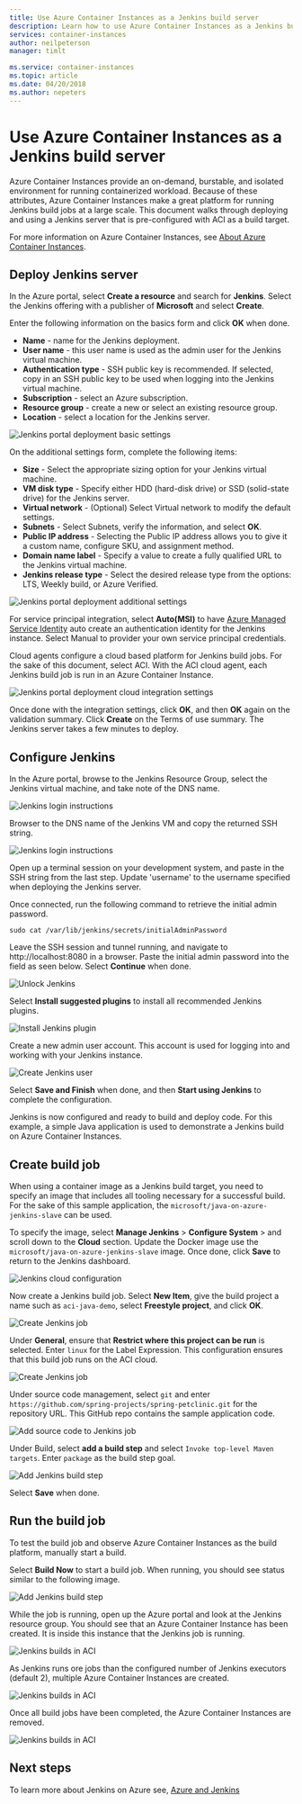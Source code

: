 ```yaml
---
title: Use Azure Container Instances as a Jenkins build server
description: Learn how to use Azure Container Instances as a Jenkins build server.
services: container-instances
author: neilpeterson
manager: timlt

ms.service: container-instances
ms.topic: article
ms.date: 04/20/2018
ms.author: nepeters
---
```


# Use Azure Container Instances as a Jenkins build server

Azure Container Instances provide an on-demand, burstable, and isolated environment for running containerized workload. Because of these attributes, Azure Container Instances make a great platform for running Jenkins build jobs at a large scale. This document walks through deploying and using a Jenkins server that is pre-configured with ACI as a build target.

For more information on Azure Container Instances, see [About Azure Container Instances][about-aci].

## Deploy Jenkins server

In the Azure portal, select **Create a resource** and search for **Jenkins**. Select the Jenkins offering with a publisher of **Microsoft** and select **Create**.

Enter the following information on the basics form and click **OK** when done.

- **Name** - name for the Jenkins deployment.
- **User name** - this user name is used as the admin user for the Jenkins virtual machine.
- **Authentication type** - SSH public key is recommended. If selected, copy in an SSH public key to be used when logging into the Jenkins virtual machine.
- **Subscription** - select an Azure subscription.
- **Resource group** - create a new or select an existing resource group.
- **Location** - select a location for the Jenkins server.

![Jenkins portal deployment basic settings](./media/container-instances-jenkins/jenkins-portal-01.png)

On the additional settings form, complete the following items:

- **Size** - Select the appropriate sizing option for your Jenkins virtual machine.
- **VM disk type** - Specify either HDD (hard-disk drive) or SSD (solid-state drive) for the Jenkins server.
- **Virtual network** - (Optional) Select Virtual network to modify the default settings.
- **Subnets** - Select Subnets, verify the information, and select **OK**.
- **Public IP address** - Selecting the Public IP address allows you to give it a custom name, configure SKU, and assignment method.
- **Domain name label** - Specify a value to create a fully qualified URL to the Jenkins virtual machine.
- **Jenkins release type** - Select the desired release type from the options: LTS, Weekly build, or Azure Verified.

![Jenkins portal deployment additional settings](./media/container-instances-jenkins/jenkins-portal-02.png)

For service principal integration, select **Auto(MSI)** to have [Azure Managed Service Identity][managed-service-identity] auto create an authentication identity for the Jenkins instance. Select Manual to provider your own service principal credentials.

Cloud agents configure a cloud based platform for Jenkins build jobs. For the sake of this document, select ACI. With the ACI cloud agent, each Jenkins build job is run in an Azure Container Instance.

![Jenkins portal deployment cloud integration settings](./media/container-instances-jenkins/jenkins-portal-03.png)

Once done with the integration settings, click **OK**, and then **OK** again on the validation summary. Click **Create** on the Terms of use summary. The Jenkins server takes a few minutes to deploy.

## Configure Jenkins

In the Azure portal, browse to the Jenkins Resource Group, select the Jenkins virtual machine, and take note of the DNS name.

![Jenkins login instructions](./media/container-instances-jenkins/jenkins-portal-fqdn.png)

Browser to the DNS name of the Jenkins VM and copy the returned SSH string.

![Jenkins login instructions](./media/container-instances-jenkins/jenkins-portal-04.png)

Open up a terminal session on your development system, and paste in the SSH string from the last step. Update 'username' to the username specified when deploying the Jenkins server.

Once connected, run the following command to retrieve the initial admin password.

```
sudo cat /var/lib/jenkins/secrets/initialAdminPassword
```

Leave the SSH session and tunnel running, and navigate to http://localhost:8080 in a browser. Paste the initial admin password into the field as seen below. Select **Continue** when done.

![Unlock Jenkins](./media/container-instances-jenkins/jenkins-portal-05.png)

Select **Install suggested plugins** to install all recommended Jenkins plugins.

![Install Jenkins plugin](./media/container-instances-jenkins/jenkins-portal-06.png)

Create a new admin user account. This account is used for logging into and working with your Jenkins instance.

![Create Jenkins user](./media/container-instances-jenkins/jenkins-portal-07.png)

Select **Save and Finish** when done, and then **Start using Jenkins** to complete the configuration.

Jenkins is now configured and ready to build and deploy code. For this example, a simple Java application is used to demonstrate a Jenkins build on Azure Container Instances.

## Create build job

When using a container image as a Jenkins build target, you need to specify an image that includes all tooling necessary for a successful build. For the sake of this sample application, the `microsoft/java-on-azure-jenkins-slave` can be used.

To specify the image, select **Manage Jenkins** > **Configure System** > and scroll down to the **Cloud** section. Update the Docker image use the `microsoft/java-on-azure-jenkins-slave` image. Once done, click **Save** to return to the Jenkins dashboard.

![Jenkins cloud configuration](./media/container-instances-jenkins/jenkins-aci-image.png)

Now create a Jenkins build job. Select **New Item**, give the build project a name such as `aci-java-demo`, select **Freestyle project**, and click **OK**.

![Create Jenkins job](./media/container-instances-jenkins/jenkins-new-job.png)

Under **General**, ensure that **Restrict where this project can be run** is selected. Enter `linux` for the Label Expression. This configuration ensures that this build job runs on the ACI cloud.

![Create Jenkins job](./media/container-instances-jenkins/jenkins-job-01.png)

Under source code management, select `git` and enter `https://github.com/spring-projects/spring-petclinic.git` for the repository URL. This GitHub repo contains the sample application code.

![Add source code to Jenkins job](./media/container-instances-jenkins/jenkins-job-02.png)

Under Build, select **add a build step** and select `Invoke top-level Maven targets`. Enter `package` as the build step goal.

![Add Jenkins build step](./media/container-instances-jenkins/jenkins-job-03.png)

Select **Save** when done.

## Run the build job

To test the build job and observe Azure Container Instances as the build platform, manually start a build.

Select **Build Now** to start a build job. When running, you should see status similar to the following image.

![Add Jenkins build step](./media/container-instances-jenkins/jenkins-job-status.png)

While the job is running, open up the Azure portal and look at the Jenkins resource group. You should see that an Azure Container Instance has been created. It is inside this instance that the Jenkins job is running.

![Jenkins builds in ACI](./media/container-instances-jenkins/jenkins-aci.png)

As Jenkins runs ore jobs than the configured number of Jenkins executors (default 2), multiple Azure Container Instances are created.

![Jenkins builds in ACI](./media/container-instances-jenkins/jenkins-aci-multi.png)

Once all build jobs have been completed, the Azure Container Instances are removed.

![Jenkins builds in ACI](./media/container-instances-jenkins/jenkins-aci-none.png)

## Next steps

To learn more about Jenkins on Azure see, [Azure and Jenkins][jenkins-azure]

<!-- LINKS - internal -->
[about-aci]: ./container-instances-overview.md
[jenkins-azure]: ../jenkins/overview.md
[managed-service-identity]: ../active-directory/managed-service-identity/overview.md